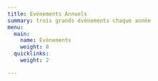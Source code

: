 ```yaml
---
title: Évènements Annuels
summary: trois grands évènements chaque année
menu:
  main:
    name: Évènements
    weight: 8
  quicklinks:
    weight: 2

---
```

